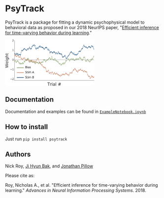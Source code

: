# PsyTrack

PsyTrack is a package for fitting a dynamic psychophysical model to behavioral data as proposed in our 2018 NeurIPS paper, "[Efficient inference for time-varying behavior during learning](http://pillowlab.princeton.edu/pubs/Roy18_NeurIPS_dynamicPsychophys.pdf)."

<img src="./psytrack/examples/weights.png" alt="Figure 1b from paper" height="150"/>

[//]: # ()

## Documentation

Documentation and examples can be found in [`ExampleNotebook.ipynb`](./psytrack/examples/ExampleNotebook.ipynb)

[//]: # ()


## How to install

Just run `pip install psytrack`


## Authors

Nick Roy, [Ji Hyun Bak](http://newton.kias.re.kr/~jhbak/), and [Jonathan Pillow](http://pillowlab.princeton.edu/)


Please cite as:

Roy, Nicholas A., et al. "Efficient inference for time-varying behavior during learning." _Advances in Neural Information Processing Systems_. 2018.

[//]: # (readme template from https://github.com/HIPS/autograd)
